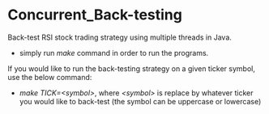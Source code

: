 # Concurrent_Back-testing
Back-test RSI stock trading strategy using multiple threads in Java.

* simply run *make* command in order to run the programs.

If you would like to run the back-testing strategy on a given ticker symbol, use the below command:
* *make TICK=\<symbol\>*, where *\<symbol\>* is replace by whatever ticker you would like to back-test (the symbol can be uppercase or lowercase)
